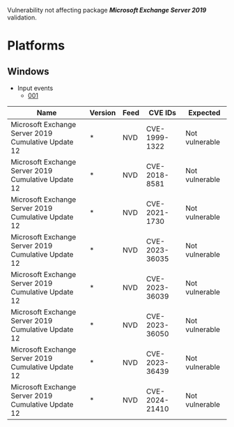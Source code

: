 Vulnerability not affecting package **_Microsoft Exchange Server 2019_** validation.

# Platforms

## Windows

- Input events
  - [001](input_001.json)

| Name                                                | Version | Feed | CVE IDs         | Expected       |
|-----------------------------------------------------|---------|------|-----------------|----------------|
| Microsoft Exchange Server 2019 Cumulative Update 12 |    *    | NVD  | CVE-1999-1322   | Not vulnerable |
| Microsoft Exchange Server 2019 Cumulative Update 12 |    *    | NVD  | CVE-2018-8581   | Not vulnerable |
| Microsoft Exchange Server 2019 Cumulative Update 12 |    *    | NVD  | CVE-2021-1730   | Not vulnerable |
| Microsoft Exchange Server 2019 Cumulative Update 12 |    *    | NVD  | CVE-2023-36035  | Not vulnerable |
| Microsoft Exchange Server 2019 Cumulative Update 12 |    *    | NVD  | CVE-2023-36039  | Not vulnerable |
| Microsoft Exchange Server 2019 Cumulative Update 12 |    *    | NVD  | CVE-2023-36050  | Not vulnerable |
| Microsoft Exchange Server 2019 Cumulative Update 12 |    *    | NVD  | CVE-2023-36439  | Not vulnerable |
| Microsoft Exchange Server 2019 Cumulative Update 12 |    *    | NVD  | CVE-2024-21410  | Not vulnerable |
